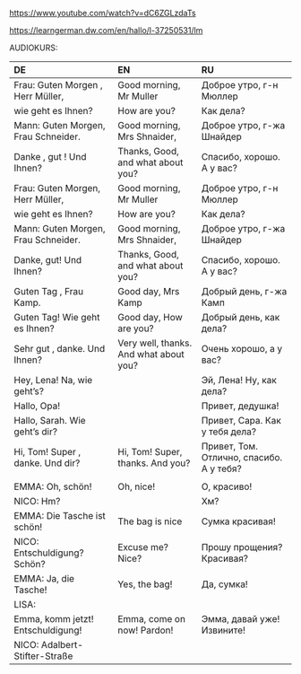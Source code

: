 ﻿https://www.youtube.com/watch?v=dC6ZGLzdaTs

https://learngerman.dw.com/en/hallo/l-37250531/lm

AUDIOKURS:

|DE|EN|RU|
|:---|:---|:---|
|Frau: Guten Morgen , Herr Müller, |Good morning, Mr Muller	|Доброе утро, г-н Мюллер
|wie geht es Ihnen? |How are you? |Как дела?
|Mann: Guten Morgen, Frau Schneider. |Good morning, Mrs Shnaider, |Доброе утро, г-жа Шнайдер
|Danke , gut ! Und Ihnen? |Thanks, Good, and what about you? |Спасибо, хорошо. А у вас?
|Frau: Guten Morgen, Herr Müller, |Good morning, Mr Muller |Доброе утро, г-н Мюллер
|wie geht es Ihnen?	|How are you? |Как дела?
|Mann: Guten Morgen, Frau Schneider. |Good morning, Mrs Shnaider, |Доброе утро, г-жа Шнайдер
|Danke, gut! Und Ihnen?	|Thanks, Good, and what about you? |Спасибо, хорошо. А у вас?
|Guten Tag , Frau Kamp.	|Good day, Mrs Kamp	|Добрый день, г-жа Камп
|Guten Tag! Wie geht es Ihnen? |Good day, How are you?	|Добрый день, как дела?
|Sehr gut , danke. Und Ihnen? |Very well, thanks. And what about you? |Очень хорошо, а у вас?
|Hey, Lena! Na, wie geht’s? | |Эй, Лена! Ну, как дела?
|Hallo, Opa! | |Привет, дедушка!
|Hallo, Sarah. Wie geht’s dir? | |Привет, Сара. Как у тебя дела?
|Hi, Tom! Super , danke. Und dir? |Hi, Tom! Super, thanks. And you? |Привет, Том. Отлично, спасибо. А у тебя?
|||
|EMMA: Oh, schön! |Oh, nice! |О, красиво!
|NICO: Hm? | |Хм?
|EMMA: Die Tasche ist schön! |The bag is nice |Сумка красивая!
|NICO: Entschuldigung? Schön? |Excuse me? Nice?	|Прошу прощения? Красивая?				
|EMMA: Ja, die Tasche! |Yes, the bag! |Да, сумка!
|LISA: | |
|Emma, komm jetzt! Entschuldigung! |Emma, come on now! Pardon! |Эмма, давай уже! Извините!
|NICO: Adalbert-Stifter-Straße| |
